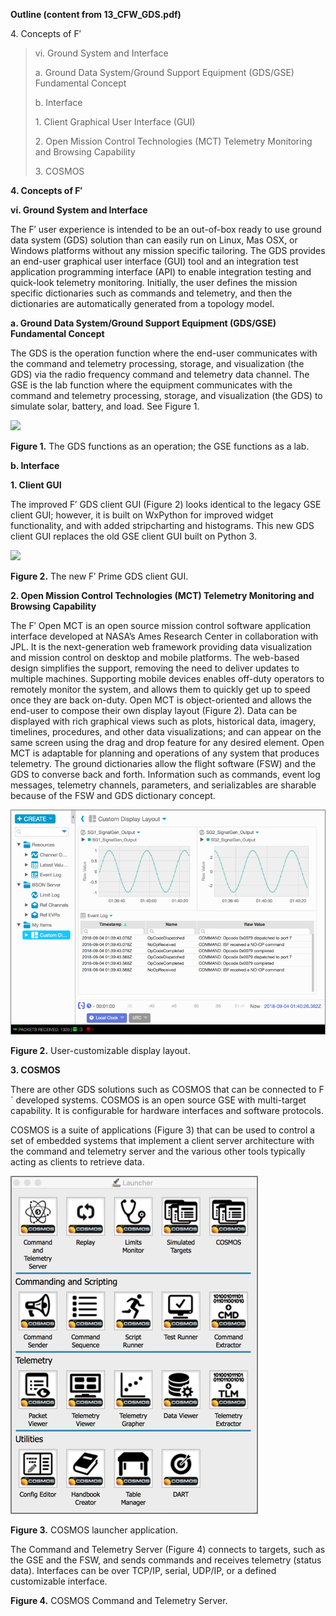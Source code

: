 **Outline (content from 13\_CFW\_GDS.pdf)**

4\. Concepts of F′

> vi. Ground System and Interface
> 
> a. Ground Data System/Ground Support Equipment (GDS/GSE) Fundamental
> Concept
> 
> b. Interface
> 
> 1\. Client Graphical User Interface (GUI)
> 
> 2\. Open Mission Control Technologies (MCT) Telemetry Monitoring and
> Browsing Capability
> 
> 3\. COSMOS

**4. Concepts of F′**

**vi. Ground System and Interface**

The F′ user experience is intended to be an out-of-box ready to use
ground data system (GDS) solution than can easily run on Linux, Mas OSX,
or Windows platforms without any mission specific tailoring. The GDS
provides an end-user graphical user interface (GUI) tool and an
integration test application programming interface (API) to enable
integration testing and quick-look telemetry monitoring. Initially, the
user defines the mission specific dictionaries such as commands and
telemetry, and then the dictionaries are automatically generated from a
topology model.

**a. Ground Data System/Ground Support Equipment (GDS/GSE) Fundamental
Concept**

The GDS is the operation function where the end-user communicates with
the command and telemetry processing, storage, and visualization (the
GDS) via the radio frequency command and telemetry data channel. The GSE
is the lab function where the equipment communicates with the command
and telemetry processing, storage, and visualization (the GDS) to
simulate solar, battery, and load. See Figure 1.

![](./media/image1.emf)

**Figure 1.** The GDS functions as an operation; the GSE functions as a
lab.

**b. Interface**

**1. Client GUI**

The improved F′ GDS client GUI (Figure 2) looks identical to the legacy
GSE client GUI; however, it is built on WxPython for improved widget
functionality, and with added stripcharting and histograms. This new GDS
client GUI replaces the old GSE client GUI built on Python 3.

![](./media/image2.emf)

**Figure 2.** The new F′ Prime GDS client GUI.

**2. Open Mission Control Technologies (MCT) Telemetry Monitoring and
Browsing Capability**

The F′ Open MCT is an open source mission control software application
interface developed at NASA’s Ames Research Center in collaboration with
JPL. It is the next-generation web framework providing data
visualization and mission control on desktop and mobile platforms. The
web-based design simplifies the support, removing the need to deliver
updates to multiple machines. Supporting mobile devices enables off-duty
operators to remotely monitor the system, and allows them to quickly get
up to speed once they are back on-duty. Open MCT is object-oriented and
allows the end-user to compose their own display layout (Figure 2). Data
can be displayed with rich graphical views such as plots, historical
data, imagery, timelines, procedures, and other data visualizations; and
can appear on the same screen using the drag and drop feature for any
desired element. Open MCT is adaptable for planning and operations of
any system that produces telemetry. The ground dictionaries allow the
flight software (FSW) and the GDS to converse back and forth.
Information such as commands, event log messages, telemetry channels,
parameters, and serializables are sharable because of the FSW and GDS
dictionary concept.

![](./media/image3.png)

**Figure 2.** User-customizable display layout.

**3. COSMOS**

There are other GDS solutions such as COSMOS that can be connected to F´
developed systems. COSMOS is an open source GSE with multi-target
capability. It is configurable for hardware interfaces and software
protocols.

COSMOS is a suite of applications (Figure 3) that can be used to control
a set of embedded systems that implement a client server architecture
with the command and telemetry server and the various other tools
typically acting as clients to retrieve data.

![](./media/image4.png)

**Figure 3.** COSMOS launcher application.

The Command and Telemetry Server (Figure 4) connects to targets, such as
the GSE and the FSW, and sends commands and receives telemetry (status
data). Interfaces can be over TCP/IP, serial, UDP/IP, or a defined
customizable interface.

**Figure 4.** COSMOS Command and Telemetry Server.
